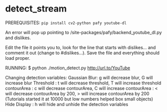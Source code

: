 # detect_stream

PREREQUISITES:
`pip install cv2-python pafy youtube-dl`

An error will pop up pointing to <something>/site-packages/pafy/backend_youtube_dl.py and dislikes. 

Edit the file it points you to, look for the line that starts with dislikes... and comment it out (change to #dislikes...). Save the file and everything should load proper.

RUNNING:
$ python ./motion_detect.py http://url.to/YouTube

Changing detection variables:
Gaussian Blur: g will decrease blur, G will increase blur
Threshold    : t will decrease threshold, T will increase threshold
contourArea  : c will decrease contourArea, C will increase contourArea
             : < will decrease contourArea by 200, > will increase contourArea by 200 (Tutorials started it at 10000 but low numbers helped box small objects)
Hide Display : h will hide and unhide the detection variables
